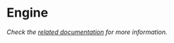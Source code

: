 # Engine

_Check the [related documentation](https://swiss-ai-center.github.io/swiss-ai-center/reference/engine) for more information._
